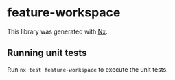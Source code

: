 # feature-workspace

This library was generated with [Nx](https://nx.dev).

## Running unit tests

Run `nx test feature-workspace` to execute the unit tests.
